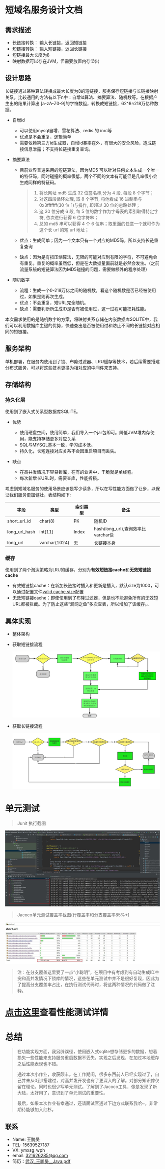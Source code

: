 # 短域名服务设计文档

## 需求描述

- 长链接转换： 输入长链接，返回短链接
- 短链接转换： 输入短链接，返回长链接
- 短链接最大长度为8
- 映射数据可以存在JVM，但需要放置内存溢出

## 设计思路

长链接通过某种算法转换成最大长度为8的短链接，服务保存短链接与长链接映射关系。比较通用的方法有以下n中：自增id算法、摘要算法、随机数等。在根据产生出的结果计算出 [a-zA-Z0-9]的字符数组，转换成短链接，62^8≈218万亿种数据。

- 自增id

  - 可以使用mysql自增、雪花算法、redis 的 inrc等
  - 优点是不会重复，逻辑简单
  - 需要依赖第三方id生成器，自增id暴率在外，有很大的安全风险，造成链接信息泄露；不支持长链接重复查询。

- 摘要算法

  - 目前业界普遍采用的短链算法，因为MD5 可以针对任何文本生成一个唯一的特征码，同时碰撞的概率很低，两个不同的文本有可能但是几率很小会生成同样的特征码。

    > 1. 将长网址 md5 生成 32 位签名串,分为 4 段, 每段 8 个字节；
    > 2. 对这四段循环处理, 取 8 个字节, 将他看成 16 进制串与 0x3fffffff(30 位 1)与操作, 即超过 30 位的忽略处理；
    > 3. 这 30 位分成 6 段, 每 5 位的数字作为字母表的索引取得特定字符, 依次进行获得 6 位字符串；
    > 4. 总的 md5 串可以获得 4 个 6 位串；取里面的任意一个就可作为这个长 url 的短 url 地址；

  - 优点：生成简单；因为一个文本只有一个对应的MD5码，所以支持长链重复查询

  - 缺点：因为是有损压缩算法，无限的可能对应到有限的字符，不可避免会有重复。重复的概率虽然低，但是在大数据量面前就是必然会发生。（之前流量系统的短链算法因为MD5碰撞的问题，需要做额外的程序处理）

- 随机数字

  - 流程：生成一个0-218万亿之间的随机数，看这个随机数是否已经被使用过，如果是则再次生成。
  - 优点：不会重复，短URL完全随机。
  - 缺点：需要判断所生成ID是否有被使用过，这一过程可能损耗性能。

本次需求使用的是随机数字的方案，将映射关系存储在内嵌数据库SQLITE中，我们可以利用数据库主键的优势，快速查出是否被使用过和防止不同的长链接对应相同的短链接。

## 服务架构

单机部署，在服务内使用到了锁、布隆过滤器、LRU缓存等技术，若后续需要搭建分布式服务，可以将这些技术更换为相对应的中间件来支持。

## 存储结构

### 持久化层

使用到了嵌入式关系型数据库SQLITE。

- 优势
  - 使用硬盘空间，使用简单，我们导入一个jar包即可。降低JVM堆内存使用，能支持存储更多对应关系
  - SQL与MYSQL基本一致，学习成本低。
  - 持久化，长短连接对应关系不会因重启项目而丢失。

- 缺点
  - 在高并发情况下容易锁库，在有的业务中，干脆就是单线程。
  - 每次新增长URL时，需要查库，性能折损。

考虑到短域名服务的使用场景应该是写少读多，所以在写性能方面做了让步，以保证我们服务更加健壮，表结构如下:

| 字段          | 类型          | 索引类型 | 备注                               |
| ------------- | ------------- | -------- | ---------------------------------- |
| short_url_id  | char(8)       | PK       | 随机ID                             |
| long_url_hash | int(11)       | Index    | hash(long_url),查询效率比varchar快 |
| long_url      | varchar(1024) | 无       | 长链接本身                         |



### 缓存

使用到了两个淘汰策略为LRU的缓存，分别为**有效短链接cache**和**无效短链接cache**

- 有效短链接cache：在新加长链接时插入和更新是插入，默认size为1000，可以通过配置文件<u>valid.cache.size</u>配置
- 无效短链接cache：即使使用到了布隆过滤器，但是也不能避免所有的无效短URL都被拦截。为了防止这些“漏网之鱼”多次查表，所以增加了该缓存。、

## 具体实现

- 整体架构

- 获取短链接流程

  ![image-20220423225636383](.\img\单元测试\image-20220423225636383.png)

- 获取长链接流程

  ![image-20220423231417378](.\img\单元测试\image-20220423231417378.png)

# 单元测试

> Junit 执行截图

![code](.\img\单元测试\code.jpg)

> Jacoco单元测试覆盖率截图(行覆盖率和分支覆盖率85%+)

![cover](.\img\单元测试\cover.jpg)

> 注：在分支覆盖这里耍了一点“小聪明”，在项目中有考虑到有自动生成ID冲突和高并发情况下锁库的情况，这些在单元测试中并不是很好复现，因此为了提高分支覆盖率占比，在执行测试代码时，将这两种情况的代码做了注释。

# [点击这里](./性能测试.md)查看性能测试详情

# 总结

> 在功能实现方面，我另辟蹊径，使用嵌入式sqlite想存储更多的数据，想着损失一些性能来支持服务重启数据不丢失，实现之后发现，在加过本地缓存之后性能表现也不错。
>
> 通过本次小作业，收获颇丰。在工作期间，很多东西前人已经实现过了，自己并未从0到1搭建过，对高并发开发也有了更深入的了解。对部分知识停仅留在理论。同时也很少写单元测试。了解到了Jacoco工具，像是发现了新大陆，太好用了，意识到了单元测试的重要性。
>
> 最后，如果本次作业有幸通过，还请面试官通过下边方式联系我哈~，非常期待能够加入红杉。

## 联系

- Name: 王鹏昊
- TEL: 15639527187
- VX: ymxsg_wph
- email: 321626285@qq.com
- 简历：[武汉_王鹏昊__Java.pdf](./武汉_王鹏昊_Java.pdf)

